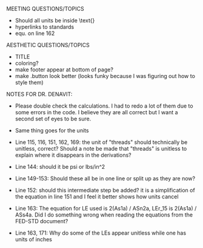 MEETING QUESTIONS/TOPICS

- Should all units be inside \text{}
- hyperlinks to standards
- equ. on line 162

AESTHETIC QUESTIONS/TOPICS

- TITLE
- coloring?
- make footer appear at bottom of page?
- make .button look better (looks funky because I was figuring out how to style them)

NOTES FOR DR. DENAVIT:

- Please double check the calculations. I had to redo a lot of them due to some errors in the code. I believe they are all correct but I want a second set of eyes to be sure.
- Same thing goes for the units

- Line 115, 116, 151, 162, 169: the unit of "threads" should technically be unitless, correct? Should a note be made that "threads" is unitless to explain where it disappears in the derivations?
- Line 144: should it be psi or lbs/in^2
- Line 149-153: Should these all be in one line or split up as they are now?
- Line 152: should this intermediate step be added? it is a simplification of the equation in line 151 and I feel it better shows how units cancel
- Line 163: The equation for LE used is 2(As1a) / ASn2a, LEr_15 is 2(As1a) / ASs4a. Did I do something wrong when reading the equations from the FED-STD document?
- Line 163, 171: Why do some of the LEs appear unitless while one has units of inches
